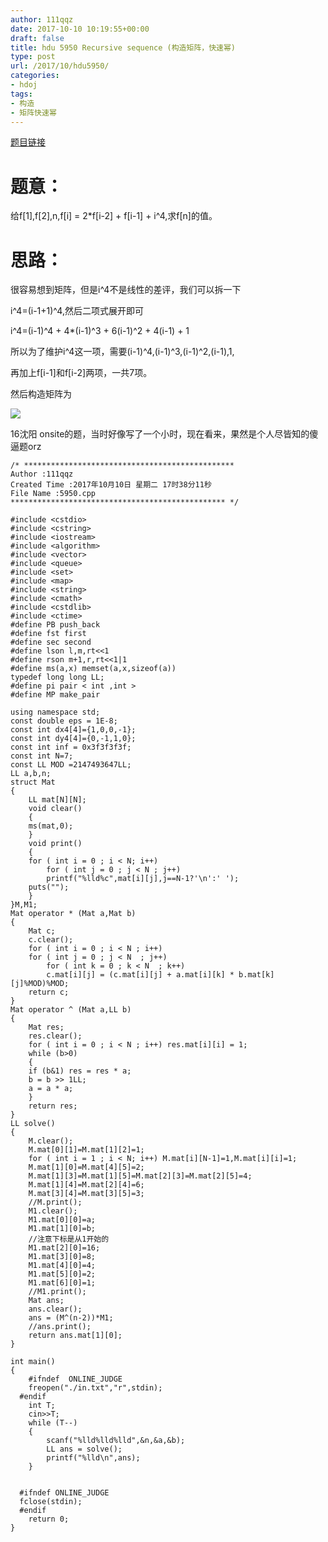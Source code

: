 ```yaml
---
author: 111qqz
date: 2017-10-10 10:19:55+00:00
draft: false
title: hdu 5950 Recursive sequence (构造矩阵，快速幂)
type: post
url: /2017/10/hdu5950/
categories:
- hdoj
tags:
- 构造
- 矩阵快速幂
---
```


[题目链接](http://acm.split.hdu.edu.cn/showproblem.php?pid=5950)



# 题意：



给f[1],f[2],n,f[i] = 2*f[i-2] + f[i-1] + i^4,求f[n]的值。



# 思路：



很容易想到矩阵，但是i^4不是线性的差评，我们可以拆一下

i^4=(i-1+1)^4,然后二项式展开即可

i^4=(i-1)^4 + 4*(i-1)^3 + 6(i-1)^2 + 4(i-1) + 1

所以为了维护i^4这一项，需要(i-1)^4,(i-1)^3,(i-1)^2,(i-1),1,

再加上f[i-1]和f[i-2]两项，一共7项。

然后构造矩阵为

[![](https://111qqz.com/wordpress/wp-content/uploads/2017/10/webwxgetmsgimg.jpg)
](https://111qqz.com/wordpress/wp-content/uploads/2017/10/webwxgetmsgimg.jpg)

16沈阳 onsite的题，当时好像写了一个小时，现在看来，果然是个人尽皆知的傻逼题orz


    
    /* ***********************************************
    Author :111qqz
    Created Time :2017年10月10日 星期二 17时38分11秒
    File Name :5950.cpp
    ************************************************ */
    
    #include <cstdio>
    #include <cstring>
    #include <iostream>
    #include <algorithm>
    #include <vector>
    #include <queue>
    #include <set>
    #include <map>
    #include <string>
    #include <cmath>
    #include <cstdlib>
    #include <ctime>
    #define PB push_back
    #define fst first
    #define sec second
    #define lson l,m,rt<<1
    #define rson m+1,r,rt<<1|1
    #define ms(a,x) memset(a,x,sizeof(a))
    typedef long long LL;
    #define pi pair < int ,int >
    #define MP make_pair
    
    using namespace std;
    const double eps = 1E-8;
    const int dx4[4]={1,0,0,-1};
    const int dy4[4]={0,-1,1,0};
    const int inf = 0x3f3f3f3f;
    const int N=7;
    const LL MOD =2147493647LL;
    LL a,b,n;
    struct Mat
    {
        LL mat[N][N];
        void clear()
        {
        ms(mat,0);
        }
        void print()
        {
        for ( int i = 0 ; i < N; i++)
            for ( int j = 0 ; j < N ; j++)
            printf("%lld%c",mat[i][j],j==N-1?'\n':' ');
        puts("");
        }
    }M,M1;
    Mat operator * (Mat a,Mat b)
    {
        Mat c;
        c.clear();
        for ( int i = 0 ; i < N ; i++)
        for ( int j = 0 ; j < N  ; j++)
            for ( int k = 0 ; k < N  ; k++)
            c.mat[i][j] = (c.mat[i][j] + a.mat[i][k] * b.mat[k][j]%MOD)%MOD;
        return c;
    }
    Mat operator ^ (Mat a,LL b)
    {
        Mat res;
        res.clear();
        for ( int i = 0 ; i < N ; i++) res.mat[i][i] = 1;
        while (b>0)
        {
        if (b&1) res = res * a;
        b = b >> 1LL;
        a = a * a;
        }
        return res;
    }
    LL solve()
    {
        M.clear();
        M.mat[0][1]=M.mat[1][2]=1;
        for ( int i = 1 ; i < N; i++) M.mat[i][N-1]=1,M.mat[i][i]=1;
        M.mat[1][0]=M.mat[4][5]=2;
        M.mat[1][3]=M.mat[1][5]=M.mat[2][3]=M.mat[2][5]=4;
        M.mat[1][4]=M.mat[2][4]=6;
        M.mat[3][4]=M.mat[3][5]=3;
        //M.print();
        M1.clear();
        M1.mat[0][0]=a;
        M1.mat[1][0]=b;
        //注意下标是从1开始的
        M1.mat[2][0]=16;
        M1.mat[3][0]=8;
        M1.mat[4][0]=4;
        M1.mat[5][0]=2;
        M1.mat[6][0]=1;
        //M1.print();
        Mat ans;
        ans.clear();
        ans = (M^(n-2))*M1;
        //ans.print();
        return ans.mat[1][0];
    }
    
    int main()
    {
        #ifndef  ONLINE_JUDGE 
        freopen("./in.txt","r",stdin);
      #endif
        int T;
        cin>>T;
        while (T--)
        {
            scanf("%lld%lld%lld",&n,&a,&b);
            LL ans = solve();
            printf("%lld\n",ans);
        }
        
    
      #ifndef ONLINE_JUDGE  
      fclose(stdin);
      #endif
        return 0;
    }
    




